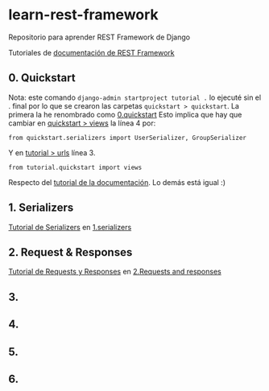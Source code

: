 # learn-rest-framework
Repositorio para aprender REST Framework de Django

Tutoriales de [documentación de REST Framework](https://www.django-rest-framework.org/)

## 0. Quickstart

Nota: este comando `django-admin startproject tutorial .` lo ejecuté sin el . final por lo que se crearon las carpetas `quickstart > quickstart`. 
La primera la he renombrado como [0.quickstart](./0.quickstart/)
Esto implica que hay que cambiar en [quickstart > views](./0.quickstart/quickstart/views.py) la línea 4 por:
```
from quickstart.serializers import UserSerializer, GroupSerializer
```
Y en [tutorial > urls](./0.quickstart/tutorial/urls.py) línea 3.
```
from tutorial.quickstart import views
```
Respecto del [tutorial de la documentación](https://www.django-rest-framework.org/tutorial/quickstart/). Lo demás está igual :) 

## 1. Serializers

[Tutorial de Serializers](https://www.django-rest-framework.org/tutorial/1-serialization/) en [1.serializers](./1.serializers/)

## 2. Request & Responses

[Tutorial de Requests y Responses](https://www.django-rest-framework.org/tutorial/2-requests-and-responses/) en [2.Requests and responses](./2.requests_responses/)

## 3.

## 4. 

## 5. 

## 6. 